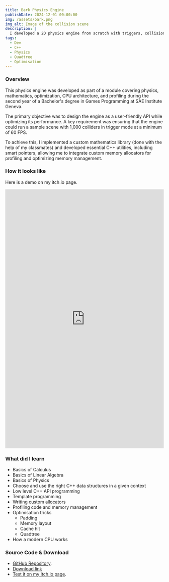 ```yaml
---
title: Bark Physics Engine
publishDate: 2024-12-01 00:00:00
img: /assets/bark.png
img_alt: Image of the collision scene
description: |
  I developed a 2D physics engine from scratch with triggers, collisions and space subdivision
tags:
  - Dev
  - C++
  - Physics
  - Quadtree
  - Optimisation
---
```


### Overview

This physics engine was developed as part of a module covering physics, mathematics, optimization, CPU architecture, and profiling during the second year of a Bachelor's degree in Games Programming at SAE Institute Geneva.

The primary objective was to design the engine as a user-friendly API while optimizing its performance. A key requirement was ensuring that the engine could run a sample scene with 1,000 colliders in trigger mode at a minimum of 60 FPS.

To achieve this, I implemented a custom mathematics library (done with the help of my classmates) and developed essential C++ utilities, including smart pointers, allowing me to integrate custom memory allocators for profiling and optimizing memory management.

### How it looks like

Here is a demo on my itch.io page.

<iframe frameborder="0" src="https://itch.io/embed-upload/9975414?color=bababa" allowfullscreen="" width="100%" height="820"><a href="https://cochta.itch.io/bark-demo">Play Bark Demo on itch.io</a></iframe>

### What did I learn

- Basics of Calculus
- Basics of Linear Algebra
- Basics of Physics
- Choose and use the right C++ data structures in a given context
- Low level C++ API programming
- Template programming
- Writing custom allocators
- Profiling code and memory management
- Optimisation tricks
  - Padding
  - Memory layout
  - Cache hit
  - Quadtree
- How a modern CPU works

### Source Code & Download

- [GitHub Repository](https://github.com/Cochta/Bark).
- [Download link](https://github.com/Cochta/Bark/releases/download/1.0/SamplesRelease.zip)
- [Test it on my Itch.io page](https://cochta.itch.io/bark-demo).